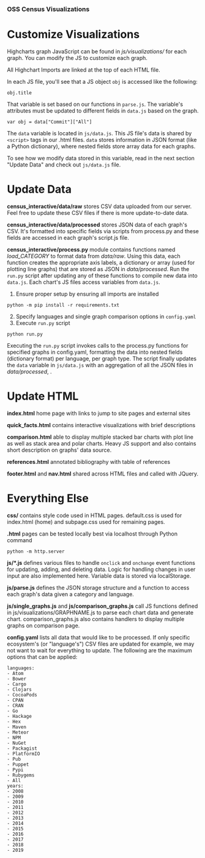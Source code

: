 ### OSS Census Visualizations ###

# Customize Visualizations
Highcharts graph JavaScript can be found in *js/visualizations/* for each graph. You can modify the JS to customize each graph. 

All Highchart Imports are linked at the top of each HTML file. 

In each JS file, you'll see that a JS object `obj` is accessed like the following:
```
obj.title
```
That variable is set based on our functions in `parse.js`. The variable's attributes must be updated to different fields in `data.js` based on the graph.
```
var obj = data["Commit"]["All"]
```
The `data` variable is located in `js/data.js`. This JS file's data is shared by `<script>` tags in our .html files. `data` stores information in JSON format (like a Python dictionary), where nested fields store array data for each graphs. 

To see how we modify data stored in this variable, read in the next section "Update Data" and check out `js/data.js` file.


# Update Data
**census_interactive/data/raw** stores CSV data uploaded from our server. Feel free to update these CSV files if there is more update-to-date data.

**census_interactive/data/processed** stores JSON data of each graph's CSV. It's formatted into specific fields via scripts from process.py and these fields are accessed in each graph's script.js file.

**census_interactive/process.py** module contains functions named *load_CATEGORY* to format data from *data/raw*. Using this data, each function creates the appropriate axis labels, a dictionary or array (used for plotting line graphs) that are stored as JSON in *data/processed*. Run the `run.py` script after updating any of these functions to compile new data into `data.js`. Each chart's JS files access variables from `data.js`.

1. Ensure proper setup by ensuring all imports are installed
```
python -m pip install -r requirements.txt
```
2. Specify languages and single graph comparison options in `config.yaml`
3. Execute `run.py` script
```
python run.py
```

Executing the `run.py` script invokes calls to the process.py functions for specified graphs in config.yaml, formatting the data into nested fields (dictionary format) per language, per graph type. The script finally updates the `data` variable in `js/data.js` with an aggregation of all the JSON files in *data/processed*, .

# Update HTML
**index.html** home page with links to jump to site pages and external sites

**quick_facts.html** contains interactive visualizations with brief descriptions

**comparison.html** able to display multiple stacked bar charts with plot line as well as stack area and polar charts. Heavy JS support and also contains short description on graphs' data source.

**references.html** annotated bibliography with table of references

**footer.html** and **nav.html** shared across HTML files and called with JQuery.

# Everything Else
**css/** contains style code used in HTML pages. default.css is used for index.html (home) and subpage.css used for remaining pages.

**.html** pages can be tested locally best via localhost through Python command
```
python -m http.server
```
**js/*.js** defines various files to handle `onclick` and `onchange` event functions for updating, adding, and deleting data. Logic for handling changes in user input are also implemented here. Variable data is stored via localStorage.

**js/parse.js** defines the JSON storage structure and a function to access each graph's data given a category and language.

**js/single_graphs.js** and **js/comparison_graphs.js** call JS functions defined in js/visualizations/GRAPHNAME.js to parse each chart data and generate chart. comparison_graphs.js also contains handlers to display multiple graphs on comparison page.

**config.yaml** lists all data that would like to be processed. If only specific ecosystem's (or "language's") CSV files are updated for example, we may not want to wait for everything to update. The following are the maximum options that can be applied:
```
languages:
- Atom
- Bower
- Cargo
- Clojars
- CocoaPods
- CPAN
- CRAN
- Go
- Hackage
- Hex
- Maven
- Meteor
- NPM
- NuGet
- Packagist
- PlatformIO
- Pub
- Puppet
- Pypi
- Rubygems
- All
years:
- 2008
- 2009
- 2010
- 2011
- 2012
- 2013
- 2014
- 2015
- 2016
- 2017
- 2018
- 2019
```

